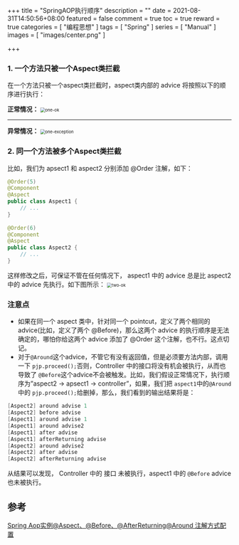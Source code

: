 +++
title = "SpringAOP执行顺序"
description = ""
date = 2021-08-31T14:50:56+08:00
featured = false
comment = true
toc = true
reward = true
categories = [
  "编程思想"
]
tags = [
"Spring"
]
series = [
"Manual"
]
images = [
"images/center.png"
]

+++

<!--more-->

### 1. 一个方法只被一个Aspect类拦截

在一个方法只被一个aspect类拦截时，aspect类内部的 advice 将按照以下的顺序进行执行：

**正常情况：** 
<img src="https://picgo.6and.ltd/img/20160811192425854-20210831150318603.png" alt="one-ok" style="zoom: 67%;" />

 

------

 

**异常情况：** 
<img src="https://picgo.6and.ltd/img/20160811192446479-20210831150323983.png" alt="one-exception" style="zoom:67%;" />

### 2. 同一个方法被多个Aspect类拦截

比如，我们为 apsect1 和 aspect2 分别添加 @Order 注解，如下：

```java
@Order(5)
@Component
@Aspect
public class Aspect1 {
    // ...
}
 
@Order(6)
@Component
@Aspect
public class Aspect2 {
    // ...
}
```

这样修改之后，可保证不管在任何情况下， aspect1 中的 advice 总是比 aspect2 中的 advice 先执行。如下图所示： 
<img src="https://picgo.6and.ltd/img/20160811193349342.png" alt="two-ok" style="zoom:67%;" />

### 注意点

- 如果在同一个 aspect 类中，针对同一个 pointcut，定义了两个相同的 advice(比如，定义了两个 @Before)，那么这两个 advice 的执行顺序是无法确定的，哪怕你给这两个 advice 添加了 @Order 这个注解，也不行。这点切记。
- 对于`@Around`这个advice，不管它有没有返回值，但是必须要方法内部，调用一下 `pjp.proceed();`否则，Controller 中的接口将没有机会被执行，从而也导致了 `@Before`这个advice不会被触发。比如，我们假设正常情况下，执行顺序为”aspect2 -> apsect1 -> controller”，如果，我们把 `aspect1`中的`@Around`中的 `pjp.proceed();`给删掉，那么，我们看到的输出结果将是：

```java
[Aspect2] around advise 1
[Aspect2] before advise
[Aspect1] around advise 1
[Aspect1] around advise2
[Aspect1] after advise
[Aspect1] afterReturning advise
[Aspect2] around advise2
[Aspect2] after advise
[Aspect2] afterReturning advise
```

从结果可以发现， Controller 中的 接口 未被执行，aspect1 中的 `@Before` advice 也未被执行。

## 参考

[Spring Aop实例@Aspect、@Before、@AfterReturning@Around 注解方式配置](https://blog.csdn.net/u012843873/article/details/80540499)

